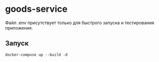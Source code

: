 # goods-service

Файл .env присутствует только для быстрого запуска и тестирования приложения.

## Запуск

`docker-compose up --build -d`